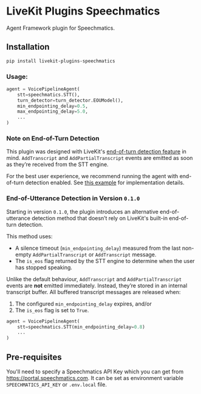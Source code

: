 # LiveKit Plugins Speechmatics

Agent Framework plugin for Speechmatics.

## Installation

```bash
pip install livekit-plugins-speechmatics
```

### Usage:

```python
agent = VoicePipelineAgent(
    stt=speechmatics.STT(),
    turn_detector=turn_detector.EOUModel(),
    min_endpointing_delay=0.5,
    max_endpointing_delay=5.0,
    ...
)
```

### Note on End-of-Turn Detection

This plugin was designed with LiveKit's [end-of-turn detection feature](https://github.com/livekit/agents#in-house-phrase-endpointing-model) in mind.
`AddTranscript` and `AddPartialTranscript` events are emitted as soon as they’re received from the STT engine.

For the best user experience, we recommend running the agent with end-of-turn detection enabled.
See [this example](https://github.com/livekit-examples/voice-pipeline-agent-python/blob/main/agent.py) for implementation details.

### End-of-Utterance Detection in Version `0.1.0`

Starting in version `0.1.0`, the plugin introduces an alternative end-of-utterance detection method
that doesn’t rely on LiveKit's built-in end-of-turn detection.

This method uses:
- A silence timeout (`min_endpointing_delay`) measured from the last non-empty `AddPartialTranscript` or `AddTranscript` message.
- The `is_eos` flag returned by the STT engine to determine when the user has stopped speaking.

Unlike the default behaviour, `AddTranscript` and `AddPartialTranscript` events are **not** emitted immediately.
Instead, they’re stored in an internal transcript buffer.
All buffered transcript messages are released when:
1. The configured `min_endpointing_delay` expires, and/or
2. The `is_eos` flag is set to `True`.


```python
agent = VoicePipelineAgent(
    stt=speechmatics.STT(min_endpointing_delay=0.8)
    ...
)
```

## Pre-requisites

You'll need to specify a Speechmatics API Key which you can get from https://portal.speechmatics.com.
It can be set as environment variable `SPEECHMATICS_API_KEY` or `.env.local` file.
